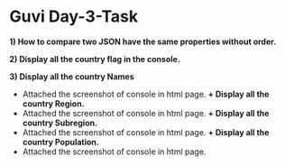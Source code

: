 # Guvi Day-3-Task
 
 **1) How to compare two JSON have the same properties without order.**

 **2) Display all the country flag in the console.**

 **3) Display all the country Names**
 + Attached the screenshot of console in html page.
 **+ Display all the country Region.**
 + Attached the screenshot of console in html page.
 **+ Display all the country Subregion.**
 + Attached the screenshot of console in html page.
 **+ Display all the country Population.**
 + Attached the screenshot of console in html page.
